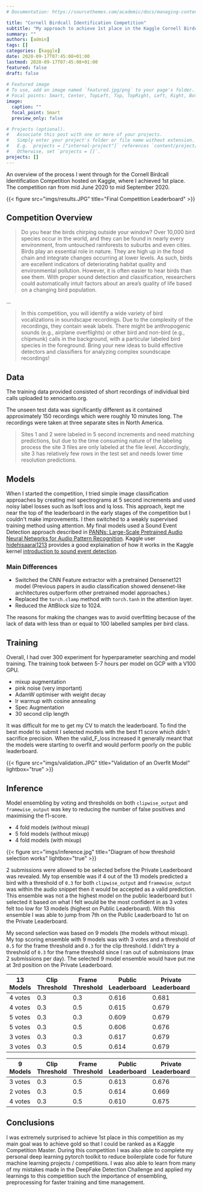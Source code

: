 ```yaml
---
# Documentation: https://sourcethemes.com/academic/docs/managing-content/

title: "Cornell Birdcall Identification Competition"
subtitle: "My approach to achieve 1st place in the Kaggle Cornell Birdcall Identification Competition"
summary: ""
authors: [admin]
tags: []
categories: [kaggle]
date: 2020-09-17T07:45:08+01:00
lastmod: 2020-09-17T07:45:08+01:00
featured: false
draft: false
 
# Featured image
# To use, add an image named `featured.jpg/png` to your page's folder.
# Focal points: Smart, Center, TopLeft, Top, TopRight, Left, Right, BottomLeft, Bottom, BottomRight.
image:
  caption: ""
  focal_point: Smart
  preview_only: false

# Projects (optional).
#   Associate this post with one or more of your projects.
#   Simply enter your project's folder or file name without extension.
#   E.g. `projects = ["internal-project"]` references `content/project/deep-learning/index.md`.
#   Otherwise, set `projects = []`.
projects: []
---
```


An overview of the process I went through for the Cornell Birdcall Identification Competition hosted on Kaggle, where I achieved 1st place. The competition ran from mid June 2020 to mid September 2020.

{{< figure src="imgs/results.JPG" title="Final Competition Leaderboard" >}}

## Competition Overview

> Do you hear the birds chirping outside your window? Over 10,000 bird species occur in the world, and they can be found in nearly every environment, from untouched rainforests to suburbs and even cities. Birds play an essential role in nature. They are high up in the food chain and integrate changes occurring at lower levels. As such, birds are excellent indicators of deteriorating habitat quality and environmental pollution. However, it is often easier to hear birds than see them. With proper sound detection and classification, researchers could automatically intuit factors about an area’s quality of life based on a changing bird population.

...

> In this competition, you will identify a wide variety of bird vocalizations in soundscape recordings. Due to the complexity of the recordings, they contain weak labels. There might be anthropogenic sounds (e.g., airplane overflights) or other bird and non-bird (e.g., chipmunk) calls in the background, with a particular labeled bird species in the foreground. Bring your new ideas to build effective detectors and classifiers for analyzing complex soundscape recordings!

## Data

The training data provided consisted of short recordings of individual bird calls uploaded to xenocanto.org.

The unseen test data was significantly different as it contained approximately 150 recordings which were roughly 10 minutes long. The recordings were taken at three separate sites in North America.

> Sites 1 and 2 were labeled in 5 second increments and need matching predictions, but due to the time consuming nature of the labeling process the site 3 files are only labeled at the file level. Accordingly, site 3 has relatively few rows in the test set and needs lower time resolution predictions.

## Models

When I started the competition, I tried simple image classification approaches by creating mel spectrograms at 5 second increments and used noisy label losses such as lsoft loss and lq loss. This approach, kept me near the top of the leaderboard in the early stages of the competition but I couldn't make improvements.
I then switched to a weakly supervised training method using attention. My final models used a Sound Event Detection approach described in [PANNs: Large-Scale Pretrained Audio Neural Networks for Audio Pattern Recognition](https://arxiv.org/abs/1912.10211). Kaggle user [hidehisaarai1213](hidehisaarai1213) provides a good explaination of how it works in the Kaggle kernel [introduction to sound event detection](https://www.kaggle.com/hidehisaarai1213/introduction-to-sound-event-detection).

### Main Differences

- Switched the CNN Feature extractor with a pretrained Densenet121 model (Previous papers in audio classification showed densenet-like architectures outperform other pretrained model approaches.)
- Replaced the `torch.clamp` method with `torch.tanh` in the attention layer.
- Reduced the AttBlock size to 1024.

The reasons for making the changes was to avoid overfitting because of the lack of data with less than or equal to 100 labelled samples per bird class.

## Training

Overall, I had over 300 experiment for hyperparameter searching and model training. The training took between 5-7 hours per model on GCP with a V100 GPU.

- mixup augmentation
- pink noise (very important)
- AdamW optimiser with weight decay
- lr warmup with cosine annealing
- Spec Augmentation
- 30 second clip length

It was difficult for me to get my CV to match the leaderboard. To find the best model to submit I selected models with the best f1 score which didn't sacrifice precision. When the valid_F_loss increased it generally meant that the models were starting to overfit and would perform poorly on the public leaderboard.

{{< figure src="imgs/validation.JPG" title="Validation of an Overfit Model" lightbox="true" >}}

## Inference

Model ensembling by voting and thresholds on both `clipwise_output` and `framewise_output` was key to reducing the number of false positives and maximising the f1-score.

- 4 fold models (without mixup)
- 5 fold models (without mixup)
- 4 fold models (with mixup)

{{< figure src="imgs/inference.jpg" title="Diagram of how threshold selection works" lightbox="true" >}}

2 submissions were allowed to be selected before the Private Leaderboard was revealed. My top ensemble was if 4 out of the 13 models predicted a bird with a threshold of `0.3` for both `clipwise_output` and `framewise_output` was within the audio snippet then it would be accepted as a valid prediction. This ensemble was not a the highest model on the public leaderboard but I selected it based on what I felt would be the most confident in as 3 votes felt too low for 13 models (highest on Public Leaderboard). With this ensemble I was able to jump from 7th on the Public Leaderboard to 1st on the Private Leaderboard.

My second selection was based on 9 models (the models without mixup). My top scoring ensemble with 9 models was with 3 votes and a threshold of `0.5` for the frame threshold and `0.3` for the clip threshold. I didn't try a threshold of `0.3` for the frame threshold since I ran out of submissions (max 2 submissions per day). The selected 9 model ensemble would have put me at 3rd position on the Private Leaderboard.

| **13 Models**        | Clip Threshold | Frame Threshold | Public Leaderboard | Private Leaderboard | Selected |
|---------|----------------|-----------------|--------------------|---------------------|----------|
| 4 votes | 0.3            | 0.3             | 0.616              | 0.681               | x        |
| 4 votes | 0.3            | 0.5             | 0.615              | 0.679               |         |
| 5 votes | 0.3            | 0.3             | 0.609              | 0.679               |         |
| 5 votes | 0.3            | 0.5             | 0.606              | 0.676               |         |
| 3 votes | 0.3            | 0.3             | 0.617              | 0.679               |         |
| 3 votes | 0.3            | 0.5             | 0.614              | 0.679               |         |

| **9 Models**        | Clip Threshold | Frame Threshold | Public Leaderboard | Private Leaderboard | Selected |
|---------|----------------|-----------------|--------------------|---------------------|----------|
| 3 votes | 0.3            | 0.5             | 0.613              | 0.676               | x        |
| 2 votes | 0.3            | 0.5             | 0.614              | 0.669               |         |
| 4 votes | 0.3            | 0.5             | 0.610              | 0.675               |         |

## Conclusions

I was extremely surprised to achieve 1st place in this competition as my main goal was to achieve gold so that I could be ranked as a Kaggle Competition Master. During this competition I was also able to complete my personal deep learning pytorch toolkit to reduce boilerplate code for future machine learning projects / competitions. I was also able to learn from many of my mistakes made in the DeepFake Detection Challenge and applied my learnings to this competition such the importance of ensembling, preprocessing for faster training and time management.
